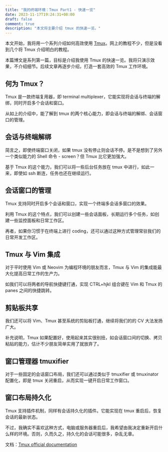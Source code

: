 ```yaml
---
title: "我的终端环境：Tmux Part1 - 快速一览"
date: 2023-11-17T19:24:31+08:00
draft: false
comment: true
description: "本文将主要介绍 tmux 的快速一览。"
---
```


本文开始，我将用一个系列介绍如何高效使用 [Tmux](https://github.com/tmux/tmux)。网上的教程不少，但是没看到几个将 Tmux 介绍明白的教程。

本篇博文是系列第一篇，目标是介绍我使用 Tmux 的快速一览。我将只演示效果，不介绍细节。后续文章再逐步介绍，打造一套高效的 Tmux 工作环境。

## 何为 Tmux？

Tmux 是一款终端复用器，即 terminal multiplexer，它能实现将会话与终端的解绑，同时开启多个会话和窗口。

从如上的介绍中，能了解到 tmux 的两个核心能力，即会话与终端的解绑、会话窗口的管理。

## 会话与终端解绑

简言之，即使终端窗口关闭，如果 tmux 没有停止则会话不停。是不是想到了另外一个类似能力的 Shell 命令 - screen？但 Tmux 比它更加强大。

基于 Tmux 的这个能力，我们可以将一些后台任务放在 tmux 中进行，如此一来，即使如 ssh 断连，任务也还在继续运行。

## 会话窗口的管理

Tmux 支持同时开启多个会话和窗口，实现一个终端多会话多窗口的效果。

利用 Tmux 的这个特点，我们可以创建一些会话面板，长期运行多个任务，如创建一些监控面板和日常工作区。

再者，如果你习惯于在终端上进行 coding，还可以通过这种方式管理常驻我们的日常开发工作区。

## Tmux 与 Vim 集成

对于平时使用 Vim 或 Neovim 为编程环境的朋友而言，Tmux 与 Vim 的集成能最大化提高日常工作的生产力。

如我们可以将两者的导航快捷键打通，实现 CTRL+hjkl 组合键在 Vim 和 Tmux 的 panes 之间的快捷跳转。

## 剪贴板共享

我们还可以将 Vim、Tmux 甚至系统的剪贴板打通，继续将我们的的 CV 大法发扬广大。

补充说明，Tmux 如果配置好，使用起来其实很别扭，如会话窗口间的切换、拷贝粘贴的能力，估计不少朋友简单实用了就放弃了。

## 窗口管理器 tmuxifier

对于一些固定的会话窗口布局，我们还可以通过类似于 tmuxifier 或 tmuxinator 配置化，即是 tmux 关闭重启，从而实现一键开启日常工作窗口。

## 窗口布局持久化

Tmux 支持插件机制，同样有会话持久化的插件。它能实现在 tmux 重启后，恢复会话的最新状态。

不过，我确实不喜欢这种方式，电脑或服务器重启后，我希望由我决定重新开启什么样的环境。否则，久而久之，持久化的会话可能很多，杂乱无章。

文档：[Tmux official documentation](https://github.com/tmux/tmux/wiki)



